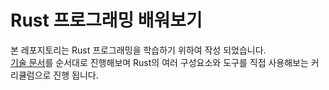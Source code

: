 # Rust 프로그래밍 배워보기

본 레포지토리는 Rust 프로그래밍을 학습하기 위하여 작성 되었습니다.  
[기술 문서](https://rinthel.github.io/rust-lang-book-ko/foreword.html)를 순서대로 진행해보며 Rust의 여러 구성요소와 도구를 직접 사용해보는 커리큘럼으로 진행 됩니다.
